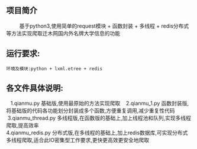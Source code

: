 ## 项目简介
          基于python3,使用简单的request模块 + 函数封装 + 多线程 + redis分布式等方法实现爬取迁木网国内外名牌大学信息的功能
## 运行要求:
    环境及模块:python + lxml.etree + redis
  
## 各文件具体说明:
    1.qianmu.py 基础版,使用最原始的方法实现爬取
    2.qianmu_1.py 函数封装版,将基础版的代码各功能划分封装成多个函数,方便重复调用,减少重复性代码
    3.qianmu_thread.py 多线程版,在函数版的基础上,加上线程池和队列,实现多线程爬取,提高效率  
    4.qianmu_redis.py 分布式版,在多线程的基础上,加上redis数据库,可实现分布式多线程爬取,适合此IO密集型工作要求,更快更高效更安全地爬取
    
  
  
  
